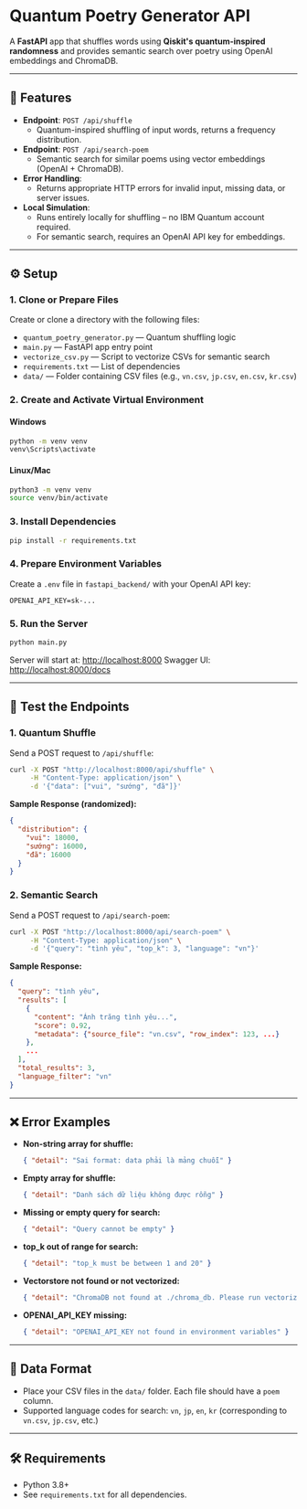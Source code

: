 # Quantum Poetry Generator API

A **FastAPI** app that shuffles words using **Qiskit's quantum-inspired randomness** and provides semantic search over poetry using OpenAI embeddings and ChromaDB.

---

## 🚀 Features

* **Endpoint**: `POST /api/shuffle`
  - Quantum-inspired shuffling of input words, returns a frequency distribution.
* **Endpoint**: `POST /api/search-poem`
  - Semantic search for similar poems using vector embeddings (OpenAI + ChromaDB).
* **Error Handling**:
  - Returns appropriate HTTP errors for invalid input, missing data, or server issues.
* **Local Simulation**:
  - Runs entirely locally for shuffling – no IBM Quantum account required.
  - For semantic search, requires an OpenAI API key for embeddings.

---

## ⚙️ Setup

### 1. Clone or Prepare Files

Create or clone a directory with the following files:

* `quantum_poetry_generator.py` — Quantum shuffling logic
* `main.py` — FastAPI app entry point
* `vectorize_csv.py` — Script to vectorize CSVs for semantic search
* `requirements.txt` — List of dependencies
* `data/` — Folder containing CSV files (e.g., `vn.csv`, `jp.csv`, `en.csv`, `kr.csv`)

### 2. Create and Activate Virtual Environment

#### **Windows**
```bash
python -m venv venv
venv\Scripts\activate
```
#### **Linux/Mac**
```bash
python3 -m venv venv
source venv/bin/activate
```

### 3. Install Dependencies

```bash
pip install -r requirements.txt
```

### 4. Prepare Environment Variables

Create a `.env` file in `fastapi_backend/` with your OpenAI API key:
```
OPENAI_API_KEY=sk-...
```

### 5. Run the Server

```bash
python main.py
```

Server will start at: [http://localhost:8000](http://localhost:8000)
Swagger UI: [http://localhost:8000/docs](http://localhost:8000/docs)

---

## 🧪 Test the Endpoints

### 1. Quantum Shuffle
Send a POST request to `/api/shuffle`:
```bash
curl -X POST "http://localhost:8000/api/shuffle" \
     -H "Content-Type: application/json" \
     -d '{"data": ["vui", "sướng", "đã"]}'
```
**Sample Response (randomized):**
```json
{
  "distribution": {
    "vui": 18000,
    "sướng": 16000,
    "đã": 16000
  }
}
```

### 2. Semantic Search
Send a POST request to `/api/search-poem`:
```bash
curl -X POST "http://localhost:8000/api/search-poem" \
     -H "Content-Type: application/json" \
     -d '{"query": "tình yêu", "top_k": 3, "language": "vn"}'
```
**Sample Response:**
```json
{
  "query": "tình yêu",
  "results": [
    {
      "content": "Ánh trăng tình yêu...",
      "score": 0.92,
      "metadata": {"source_file": "vn.csv", "row_index": 123, ...}
    },
    ...
  ],
  "total_results": 3,
  "language_filter": "vn"
}
```

---

## ❌ Error Examples

* **Non-string array for shuffle:**
  ```json
  { "detail": "Sai format: data phải là mảng chuỗi" }
  ```
* **Empty array for shuffle:**
  ```json
  { "detail": "Danh sách dữ liệu không được rỗng" }
  ```
* **Missing or empty query for search:**
  ```json
  { "detail": "Query cannot be empty" }
  ```
* **top_k out of range for search:**
  ```json
  { "detail": "top_k must be between 1 and 20" }
  ```
* **Vectorstore not found or not vectorized:**
  ```json
  { "detail": "ChromaDB not found at ./chroma_db. Please run vectorization first." }
  ```
* **OPENAI_API_KEY missing:**
  ```json
  { "detail": "OPENAI_API_KEY not found in environment variables" }
  ```

---

## 📁 Data Format
- Place your CSV files in the `data/` folder. Each file should have a `poem` column.
- Supported language codes for search: `vn`, `jp`, `en`, `kr` (corresponding to `vn.csv`, `jp.csv`, etc.)

---

## 🛠️ Requirements
- Python 3.8+
- See `requirements.txt` for all dependencies.
